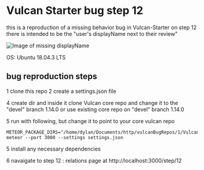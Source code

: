 
# Vulcan Starter bug step 12

this is a reproduction of a  missing behavior bug in Vulcan-Starter
on step 12 there is intended to be the "user's displayName next to their review"

![Image of missing displayName](../devel/Screenshot%20from%202019-11-20%2006-42-22.png)

OS: Ubuntu 18.04.3 LTS

## bug reproduction steps

1 clone this repo
2 create a settings.json file


4 create dir and inside it clone Vulcan core repo and change it to the "devel" branch 1.14.0 or use existing core repo on "devel" branch 1.14.0

5 run with following, but change it to point to your core vulcan repo
```
METEOR_PACKAGE_DIRS="/home/dylan/Documents/http/vulcanBugRepos/1/Vulcan/packages" meteor --port 3000 --settings settings.json
```

5 install any necessary dependencies

6 navaigate to step 12 : relations page at http://localhost:3000/step/12